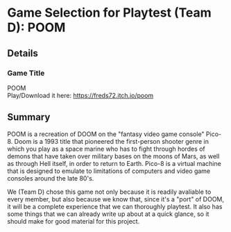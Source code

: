 # Game Selection for Playtest (Team D): POOM

## Details

### Game Title

POOM  
Play/Download it here: https://freds72.itch.io/poom

## Summary

POOM is a recreation of DOOM on the "fantasy video game console" Pico-8. Doom is a 1993 title that pioneered the first-person shooter genre in which you play as a space 
marine who has to fight through hordes of demons that have taken over military bases on the moons of Mars, as well as through Hell itself, in order to return to Earth. 
Pico-8 is a virtual machine that is designed to emulate to limitations of computers and video game consoles around the late 80's.

We (Team D) chose this game not only because it is readily avaliable to every member, but also because we know that, since it's a "port" of DOOM, it will be a complete 
experience that we can thoroughly playtest. It also has some things that we can already write up about at a quick glance, so it should make for good material for this 
project.
